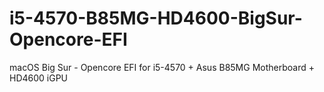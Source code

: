 # i5-4570-B85MG-HD4600-BigSur-Opencore-EFI
macOS Big Sur - Opencore EFI for i5-4570 + Asus B85MG Motherboard + HD4600 iGPU
